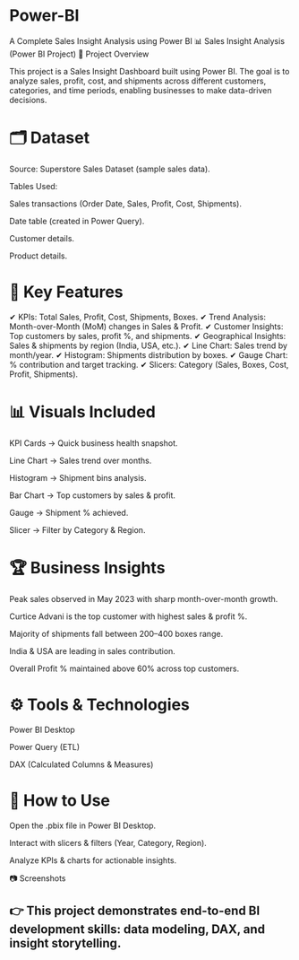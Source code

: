 # Power-BI
A Complete Sales Insight Analysis using Power BI 
📊 Sales Insight Analysis (Power BI Project)
📌 Project Overview

This project is a Sales Insight Dashboard built using Power BI.
The goal is to analyze sales, profit, cost, and shipments across different customers, categories, and time periods, enabling businesses to make data-driven decisions.

# 🗂 Dataset

Source: Superstore Sales Dataset (sample sales data).

Tables Used:

Sales transactions (Order Date, Sales, Profit, Cost, Shipments).

Date table (created in Power Query).

Customer details.

Product details.

# 🔑 Key Features

✔ KPIs: Total Sales, Profit, Cost, Shipments, Boxes.
✔ Trend Analysis: Month-over-Month (MoM) changes in Sales & Profit.
✔ Customer Insights: Top customers by sales, profit %, and shipments.
✔ Geographical Insights: Sales & shipments by region (India, USA, etc.).
✔ Line Chart: Sales trend by month/year.
✔ Histogram: Shipments distribution by boxes.
✔ Gauge Chart: % contribution and target tracking.
✔ Slicers: Category (Sales, Boxes, Cost, Profit, Shipments).

# 📊 Visuals Included

KPI Cards → Quick business health snapshot.

Line Chart → Sales trend over months.

Histogram → Shipment bins analysis.

Bar Chart → Top customers by sales & profit.

Gauge → Shipment % achieved.

Slicer → Filter by Category & Region.

# 🏆 Business Insights

Peak sales observed in May 2023 with sharp month-over-month growth.

Curtice Advani is the top customer with highest sales & profit %.

Majority of shipments fall between 200–400 boxes range.

India & USA are leading in sales contribution.

Overall Profit % maintained above 60% across top customers.

# ⚙️ Tools & Technologies

Power BI Desktop

Power Query (ETL)

DAX (Calculated Columns & Measures)

# 🚀 How to Use

Open the .pbix file in Power BI Desktop.

Interact with slicers & filters (Year, Category, Region).

Analyze KPIs & charts for actionable insights.

📷 Screenshots




## 👉 This project demonstrates end-to-end BI development skills: data modeling, DAX, and insight storytelling.
